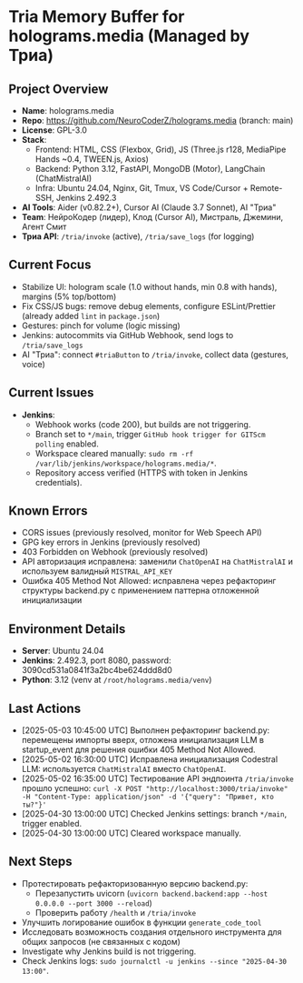 # Tria Memory Buffer for holograms.media (Managed by Триа)

## Project Overview

- **Name**: holograms.media
- **Repo**: https://github.com/NeuroCoderZ/holograms.media (branch: main)
- **License**: GPL-3.0
- **Stack**:
  - Frontend: HTML, CSS (Flexbox, Grid), JS (Three.js r128, MediaPipe Hands ~0.4, TWEEN.js, Axios)
  - Backend: Python 3.12, FastAPI, MongoDB (Motor), LangChain (ChatMistralAI)
  - Infra: Ubuntu 24.04, Nginx, Git, Tmux, VS Code/Cursor + Remote-SSH, Jenkins 2.492.3
- **AI Tools**: Aider (v0.82.2+), Cursor AI (Claude 3.7 Sonnet), AI "Триа"
- **Team**: НейроКодер (лидер), Клод (Cursor AI), Мистраль, Джемини, Агент Смит
- **Триа API**: `/tria/invoke` (active), `/tria/save_logs` (for logging)

## Current Focus

- Stabilize UI: hologram scale (1.0 without hands, min 0.8 with hands), margins (5% top/bottom)
- Fix CSS/JS bugs: remove debug elements, configure ESLint/Prettier (already added `lint` in `package.json`)
- Gestures: pinch for volume (logic missing)
- Jenkins: autocommits via GitHub Webhook, send logs to `/tria/save_logs`
- AI "Триа": connect `#triaButton` to `/tria/invoke`, collect data (gestures, voice)

## Current Issues

- **Jenkins**:
  - Webhook works (code 200), but builds are not triggering.
  - Branch set to `*/main`, trigger `GitHub hook trigger for GITScm polling` enabled.
  - Workspace cleared manually: `sudo rm -rf /var/lib/jenkins/workspace/holograms.media/*`.
  - Repository access verified (HTTPS with token in Jenkins credentials).

## Known Errors

- CORS issues (previously resolved, monitor for Web Speech API)
- GPG key errors in Jenkins (previously resolved)
- 403 Forbidden on Webhook (previously resolved)
- API авторизация исправлена: заменили `ChatOpenAI` на `ChatMistralAI` и используем валидный `MISTRAL_API_KEY`
- Ошибка 405 Method Not Allowed: исправлена через рефакторинг структуры backend.py с применением паттерна отложенной инициализации

## Environment Details

- **Server**: Ubuntu 24.04
- **Jenkins**: 2.492.3, port 8080, password: 3090cd531a0841f3a2bc4be624ddd8d0
- **Python**: 3.12 (venv at `/root/holograms.media/venv`)

## Last Actions

- [2025-05-03 10:45:00 UTC] Выполнен рефакторинг backend.py: перемещены импорты вверх, отложена инициализация LLM в startup_event для решения ошибки 405 Method Not Allowed.
- [2025-05-02 16:30:00 UTC] Исправлена инициализация Codestral LLM: используется `ChatMistralAI` вместо `ChatOpenAI`.
- [2025-05-02 16:35:00 UTC] Тестирование API эндпоинта `/tria/invoke` прошло успешно: `curl -X POST "http://localhost:3000/tria/invoke" -H "Content-Type: application/json" -d '{"query": "Привет, кто ты?"}'`
- [2025-04-30 13:00:00 UTC] Checked Jenkins settings: branch `*/main`, trigger enabled.
- [2025-04-30 13:00:00 UTC] Cleared workspace manually.

## Next Steps

- Протестировать рефакторизованную версию backend.py:
  - Перезапустить uvicorn (`uvicorn backend.backend:app --host 0.0.0.0 --port 3000 --reload`)
  - Проверить работу `/health` и `/tria/invoke`
- Улучшить логирование ошибок в функции `generate_code_tool`
- Исследовать возможность создания отдельного инструмента для общих запросов (не связанных с кодом)
- Investigate why Jenkins build is not triggering.
- Check Jenkins logs: `sudo journalctl -u jenkins --since "2025-04-30 13:00"`.
